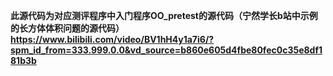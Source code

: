 **此源代码为对应测评程序中入门程序OO_pretest的源代码（宁然学长b站中示例的长方体体积问题的源代码）**
**https://www.bilibili.com/video/BV1hH4y1a7i6/?spm_id_from=333.999.0.0&vd_source=b860e605d4fbe80fec0c35e8df181b3b**
